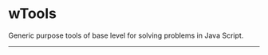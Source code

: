 # wTools

Generic purpose tools of base level for solving problems in Java Script.

_ _ _ _ _ _
























